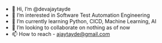- 👋 Hi, I’m @devajaytayde
- 👀 I’m interested in Software Test Automation Engineering
- 🌱 I’m currently learning Python, CICD, Machine Learning, AI
- 💞️ I’m looking to collaborate on nothing as of now
- 📫 How to reach - ajaytayde@gmail.com

<!---
devajaytayde/devajaytayde is a ✨ special ✨ repository because its `README.md` (this file) appears on your GitHub profile.
You can click the Preview link to take a look at your changes.
--->
